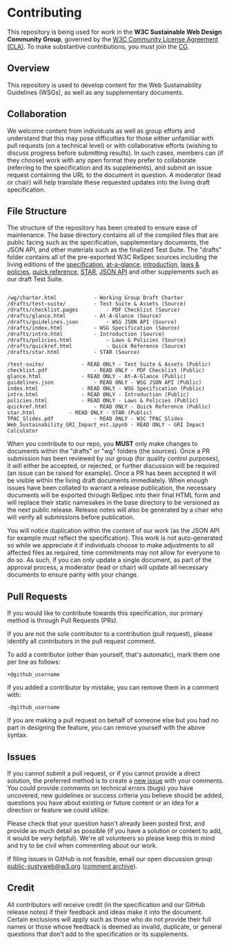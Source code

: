 # Contributing

This repository is being used for work in the **W3C Sustainable Web Design Community Group**, governed by the [W3C Community License
Agreement (CLA)](http://www.w3.org/community/about/agreements/cla/). To make substantive contributions,
you must join the [CG](https://www.w3.org/community/sustyweb/).

## Overview

This repository is used to develop content for the Web Sustainability Guidelines (WSGs), as well as any supplementary documents.

## Collaboration

We welcome content from individuals as well as group efforts and understand that this may pose difficulties for those either unfamiliar with pull requests (on a technical level) or with collaborative efforts (wishing to discuss progress before submitting results). In such cases, members can (if they choose) work with any open format they prefer to collaborate (referring to the specification and its supplements), and submit an issue request containing the URL to the document in question. A moderator (lead or chair) will help translate these requested updates into the living draft specification.

## File Structure

The structure of the repository has been created to ensure ease of maintenance. The base directory contains all of the compiled files that are public facing such as the specification, supplementary documents, the JSON API, and other materials such as the finalized Test Suite. The "drafts" folder contains all of the pre-exported W3C ReSpec sources including the living editions of the [specification](https://w3c.github.io/sustyweb/drafts/), [at-a-glance](https://w3c.github.io/sustyweb/drafts/glance.html), [introduction](https://w3c.github.io/sustyweb/drafts/intro.html), [laws & policies](https://w3c.github.io/sustyweb/drafts/policies.html), [quick reference](https://w3c.github.io/sustyweb/drafts/quickref.html), [STAR](https://w3c.github.io/sustyweb/drafts/star.html), [JSON API](https://w3c.github.io/sustyweb/drafts/guidelines.json) and other supplements such as our draft Test Suite.

```

/wg/charter.html			- Working Group Draft Charter
/drafts/test-suite/			- Test Suite & Assets (Source)
/drafts/checklist.pages			- PDF Checklist (Source)
/drafts/glance.html			- At-A-Glance (Source)
/drafts/guidelines.json			- WSG JSON API (Source)
/drafts/index.html			- WSG Specification (Source)
/drafts/intro.html			- Introduction (Source)
/drafts/policies.html			- Laws & Policies (Source)
/drafts/quickref.html			- Quick Reference (Source)
/drafts/star.html			- STAR (Source)

/test-suite/			- READ ONLY - Test Suite & Assets (Public)
checklist.pdf				- READ ONLY - PDF Checklist (Public)
glance.html				- READ ONLY - At-A-Glance (Public)
guidelines.json				- READ ONLY - WSG JSON API (Public)
index.html				- READ ONLY - WSG Specification (Public)
intro.html				- READ ONLY - Introduction (Public)
policies.html			- READ ONLY - Laws & Policies (Public)
quickref.html				- READ ONLY - Quick Reference (Public)
star.html			- READ ONLY - STAR (Public)
TPAC_Slides.pdf				- READ ONLY - W3C TPAC Slides
Web_Sustainability_GRI_Impact_est.ipynb	- READ ONLY - GRI Impact Calculator
```

When you contribute to our repo, you **MUST** only make changes to documents within the "drafts" or "wg" folders (the sources). Once a PR submission has been reviewed by our group (for quality control purposes), it will either be accepted, or rejected, or further discussion will be required (an issue can be raised for example). Once a PR has been accepted it will be visible within the living draft documents immediately. When enough issues have been collated to warrant a release publication, the necessary documents will be exported through ReSpec into their final HTML form and will replace their static namesakes in the base directory to be versioned as the next public release. Release notes will also be generated by a chair who will verify all submissions before publication.

You will notice duplication within the content of our work (as the JSON API for example must reflect the specification). This work is not auto-generated so while we appreciate it if individuals choose to make adjustments to all affected files as required, time commitments may not allow for everyone to do so. As such, if you can only update a single document, as part of the approval process, a moderator (lead or chair) will update all necessary documents to ensure parity with your change.

## Pull Requests

If you would like to contribute towards this specification, our primary method is through Pull Requests (PRs).

If you are not the sole contributor to a contribution (pull request), please identify all
contributors in the pull request comment.

To add a contributor (other than yourself, that's automatic), mark them one per line as follows:

```
+@github_username
```

If you added a contributor by mistake, you can remove them in a comment with:

```
-@github_username
```

If you are making a pull request on behalf of someone else but you had no part in designing the
feature, you can remove yourself with the above syntax.

## Issues

If you cannot submit a pull request, or if you cannot provide a direct solution, the preferred method is to create a [new issue](https://github.com/w3c/sustyweb/issues) with your comments. You could provide comments on technical errors (bugs) you have uncovered, new guidelines or success criteria you believe should be added, questions you have about existing or future content or an idea for a direction or feature we could utilize.

Please check that your question hasn't already been posted first, and provide as much detail as possible (if you have a solution or content to add, it would be very helpful). We're all volunteers so please keep this in mind and try to be civil when commenting about our work.

If filing issues in GitHub is not feasible, email our open discussion group [public-sustyweb@w3.org](public-sustyweb@w3.org) ([comment archive](https://lists.w3.org/Archives/Public/public-sustyweb/)).

## Credit

All contributors will receive credit (in the specification and our GitHub release notes) if their feedback and ideas make it into the document. Certain exclusions will apply such as those who do not provide their full names or those whose feedback is deemed as invalid, duplicate, or general questions that don't add to the specification or its supplements.
